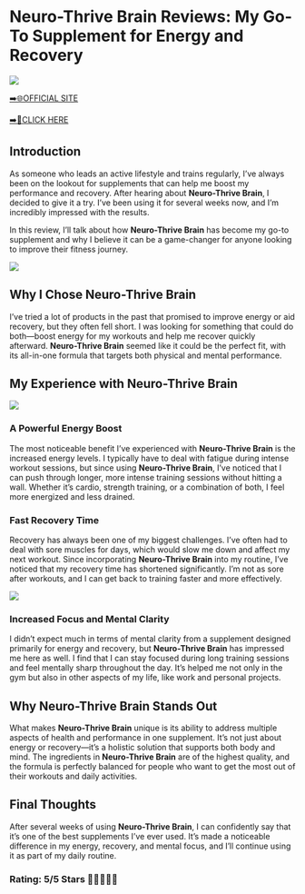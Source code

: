 # **Neuro-Thrive Brain Reviews**: My Go-To Supplement for Energy and Recovery

[![](https://static.vecteezy.com/system/resources/thumbnails/019/896/014/small/buy-now-gradient-button-with-cart-symbol-buy-now-illustration-png.png)](https://edetoop.top/lander/sugarpreland-1/neurothrive.html) 

[➡️🌐OFFICIAL SITE](https://edetoop.top/lander/sugarpreland-1/neurothrive.html) 

[➡️🔗CLICK HERE](https://edetoop.top/lander/sugarpreland-1/neurothrive.html) 


## Introduction

As someone who leads an active lifestyle and trains regularly, I’ve always been on the lookout for supplements that can help me boost my performance and recovery. After hearing about **Neuro-Thrive Brain**, I decided to give it a try. I’ve been using it for several weeks now, and I’m incredibly impressed with the results.

In this review, I’ll talk about how **Neuro-Thrive Brain** has become my go-to supplement and why I believe it can be a game-changer for anyone looking to improve their fitness journey.

[![](https://wallpapers.com/images/hd/red-order-now-button-udg4jcj4arvn8b0n-2.png)](https://edetoop.top/lander/sugarpreland-1/neurothrive.html)  

## Why I Chose **Neuro-Thrive Brain**

I’ve tried a lot of products in the past that promised to improve energy or aid recovery, but they often fell short. I was looking for something that could do both—boost energy for my workouts and help me recover quickly afterward. **Neuro-Thrive Brain** seemed like it could be the perfect fit, with its all-in-one formula that targets both physical and mental performance.

## My Experience with **Neuro-Thrive Brain**

[![](https://static.vecteezy.com/system/resources/thumbnails/019/896/014/small/buy-now-gradient-button-with-cart-symbol-buy-now-illustration-png.png)](https://edetoop.top/lander/sugarpreland-1/neurothrive.html)

### A Powerful Energy Boost

The most noticeable benefit I’ve experienced with **Neuro-Thrive Brain** is the increased energy levels. I typically have to deal with fatigue during intense workout sessions, but since using **Neuro-Thrive Brain**, I’ve noticed that I can push through longer, more intense training sessions without hitting a wall. Whether it’s cardio, strength training, or a combination of both, I feel more energized and less drained.

### Fast Recovery Time

Recovery has always been one of my biggest challenges. I’ve often had to deal with sore muscles for days, which would slow me down and affect my next workout. Since incorporating **Neuro-Thrive Brain** into my routine, I’ve noticed that my recovery time has shortened significantly. I’m not as sore after workouts, and I can get back to training faster and more effectively.

[![](https://wallpapers.com/images/hd/red-order-now-button-udg4jcj4arvn8b0n-2.png)](https://edetoop.top/lander/sugarpreland-1/neurothrive.html)  

### Increased Focus and Mental Clarity

I didn’t expect much in terms of mental clarity from a supplement designed primarily for energy and recovery, but **Neuro-Thrive Brain** has impressed me here as well. I find that I can stay focused during long training sessions and feel mentally sharp throughout the day. It’s helped me not only in the gym but also in other aspects of my life, like work and personal projects.

## Why **Neuro-Thrive Brain** Stands Out

What makes **Neuro-Thrive Brain** unique is its ability to address multiple aspects of health and performance in one supplement. It’s not just about energy or recovery—it’s a holistic solution that supports both body and mind. The ingredients in **Neuro-Thrive Brain** are of the highest quality, and the formula is perfectly balanced for people who want to get the most out of their workouts and daily activities.

## Final Thoughts

After several weeks of using **Neuro-Thrive Brain**, I can confidently say that it’s one of the best supplements I’ve ever used. It’s made a noticeable difference in my energy, recovery, and mental focus, and I’ll continue using it as part of my daily routine.

### Rating: 5/5 Stars 🌟🌟🌟🌟🌟
